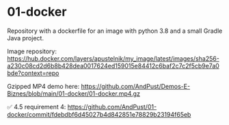 # 01-docker
Repository with a dockerfile for an image with python 3.8 and a small Gradle Java project.

Image repository: https://hub.docker.com/layers/apustelnik/my_image/latest/images/sha256-a230c08cd2d6b8b428dea0017624ed159015e84412c6baf2c7c2f5cb9e7a0bde?context=repo

Gzipped MP4 demo here: https://github.com/AndPust/Demos-E-Biznes/blob/main/01-docker/01-docker.mp4.gz

✅ 4.5 requirement 4: https://github.com/AndPust/01-docker/commit/fdebdbf6d45027b4d842851e78829b23194f65eb
